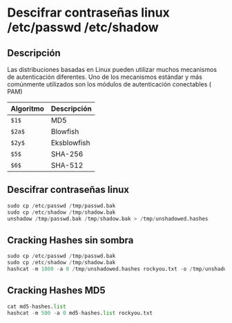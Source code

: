 # Descifrar contraseñas linux /etc/passwd /etc/shadow
## Descripción
Las distribuciones basadas en Linux pueden utilizar muchos mecanismos de autenticación diferentes. Uno de los mecanismos estándar y más comúnmente utilizados son los módulos de autenticación conectables ( PAM)

| Algoritmo | Descripción     |
|-----------|-----------------|
| `$1$`     | MD5             |
| `$2a$`    | Blowfish        |
| `$2y$`    | Eksblowfish     |
| `$5$`     | SHA-256         |
| `$6$`     | SHA-512         |

## Descifrar contraseñas linux
```python
sudo cp /etc/passwd /tmp/passwd.bak
sudo cp /etc/shadow /tmp/shadow.bak
unshadow /tmp/passwd.bak /tmp/shadow.bak > /tmp/unshadowed.hashes
```
## Cracking Hashes sin sombra
```python
sudo cp /etc/passwd /tmp/passwd.bak
sudo cp /etc/shadow /tmp/shadow.bak
hashcat -m 1800 -a 0 /tmp/unshadowed.hashes rockyou.txt -o /tmp/unshadowed.cracked
```
## Cracking Hashes MD5
```python
cat md5-hashes.list
hashcat -m 500 -a 0 md5-hashes.list rockyou.txt
```
